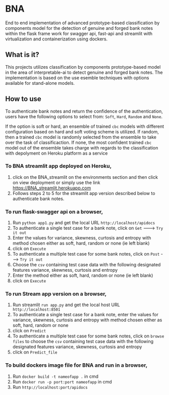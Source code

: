 # BNA

End to end implementation of advanced prototype-based classification by components model for the detection of genuine and forged bank notes within the flask frame work for swagger api, fast-api and streamlit with virtualization and containerization using dockers.

## What is it?
This projects utilizes classification by components prototype-based model in the area of interpretable-ai to detect genuine and forged bank notes. The implementation is based on the use esemble techniques with options available for stand-alone models.

## How to use
To authenticate bank notes and return the confidence of the authentication, users have the following options to select from: ```Soft```, ```Hard```, ```Random``` and ```None```. 

If the option is soft or hard, an ensemble of trained ```cbc``` models with different configuration based on hard  and soft voting scheme is utilized. If random, then a trained ```cbc``` model is randomly selected from the ensemble to take over the task of classificaction. If none, the most confident trained ```cbc``` model out of the ensemble takes charge with regards to the classification with depolyment on Heroku platform as a service

### To BNA streamlit app deployed on Heroku,
1. click on the BNA_streamlit on the environments section and then click on view deployment or simply use the link https://BNA_streamlit.herokuapp.com
2. Follows steps 2 to 5 for the streamlit app version described below to authenticate bank notes.

### To run flask-swagger api on a browser,
1. Run ```python app1.py``` and get the local URL ```http://localhost/apidocs```
2. To authenticate a single test case for a bank note, click on ```Get``` ---> ```Try it out```
3. Enter the values for variance, skewness, curtosis and entropy with method chosen either as soft, hard, random or none (ie left blank)
4. click on ```Execute```
5. To authenticate a multiple test case for some bank notes, click on ```Post``` ---> ```Try it out```
6. Choose the ```csv``` containing test case data with the following designated features variance, skewness, curtosis and entropy
7. Enter the method either as soft, hard, random or none (ie left blank)
8. click on ```Execute```


### To run Stream app version on a browser,
1. Run streamlit ```run app.py``` and get the local host URL ``` http://localhost:8501```
2. To authenticate a single test case for a bank note, enter the values for variance, skewness, curtosis and entropy with method chosen either as soft, hard, random or    none
3. click on ```Predict```
4. To authenticate a multiple test case for some bank notes, click on ```browse files``` to choose the ```csv``` containing test case data with the following designated features variance, skewness, curtosis and entropy
5. click on ```Predict_file``` 

### To build dockers image file for BNA and run in a browser,
1. Run ```docker build -t nameofapp .``` in cmd
2. Run ```docker run -p port:port nameofapp``` in cmd
3. Run ```http://localhost:port/apidocs```    





